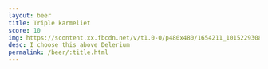 ```yaml
---
layout: beer
title: Triple karmeliet
score: 10
img: https://scontent.xx.fbcdn.net/v/t1.0-0/p480x480/1654211_10152293087868745_1642505899_n.jpg?oh=5f9d2929b80fadaa41e6d220aec7d96f&oe=583ADA23
desc: I choose this above Delerium
permalink: /beer/:title.html
---
```

